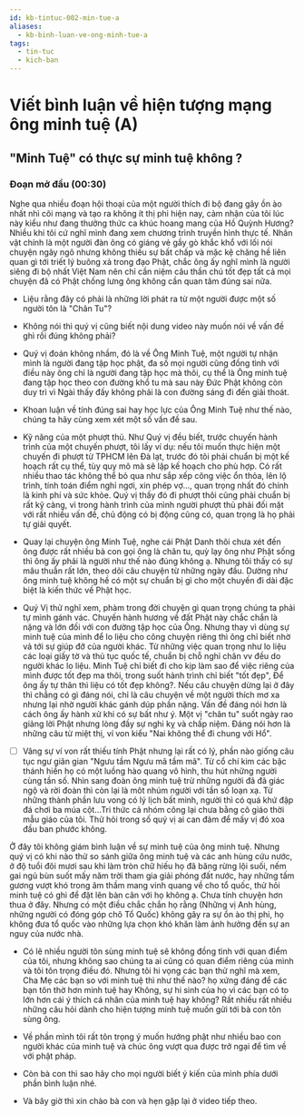 ```yaml
---
id: kb-tintuc-002-min-tue-a
aliases:
  - kb-binh-luan-ve-ong-minh-tue-a
tags:
  - tin-tuc
  - kich-ban
---
```


# Viết bình luận về hiện tượng mạng ông minh tuệ (A)

## "Minh Tuệ" có thực sự minh tuệ không ?

### Đoạn mở đầu (00:30)

Nghe qua nhiều đoạn hội thoại của một người thích đi bộ đang gây ồn ào nhất nhì cõi mạng và tạo ra không ít thị phi hiện nay, cảm nhận của tôi lúc này kiểu như đang thưởng thức ca khúc hoang mang của Hồ Quỳnh Hương? Nhiều khi tôi cứ nghĩ mình đang xem chương trình truyền hình thực tế. Nhân vật chính là một người đàn ông có giáng vẻ gầy gò khắc khổ với lối nói chuyện ngây ngô nhưng không thiếu sự bất chấp và mặc kệ chăng hề liên quan gì tới triết lý buông xả trong đạo Phật, chắc ông ấy nghĩ mình là người siêng đi bộ nhất Việt Nam nên chỉ cần niệm câu thần chú tốt đẹp tất cả mọi chuyện đã có Phật chống lưng ông không cần quan tâm đúng sai nữa.

- Liệu rằng đây có phải là những lời phát ra từ một người được một số người tôn là "Chân Tu"?

- Không nói thì quý vị cũng biết nội dung video này muốn nói về vấn đề ghì rồi đúng không phải?

- Quý vị đoán không nhầm, đó là về Ông Minh Tuệ, một người tự nhận mình là người đang tập học phật, đa số mọi người cũng đồng tình với điều này ông chỉ là người đang tập học mà thôi, cụ thể là Ông minh tuệ đang tập học theo con đường khổ tu mà sau này Đức Phật không còn duy trì vì Ngài thấy đấy không phải là con đường sáng đi đến giải thoát.

- Khoan luận về tính đúng sai hay học lực của Ông Minh Tuệ như thế nào, chúng ta hãy cùng xem xét một số vấn đề sau.
 
- Kỹ năng của một phượt thủ. 
Như Quý vị đều biết, trước chuyến hành trình của một chuyến phượt, tôi lấy ví dụ: nếu tôi muốn thực hiện một chuyến đi phượt từ TPHCM lên Đà lạt, trước đó tôi phải chuẩn bị một kế hoạch rất cụ thể, tùy quy mô mà sẽ lập kế hoạch cho phù hợp. Có rất nhiều thao tác không thể bỏ qua như sắp xếp công việc ổn thỏa, lên lộ trình, tính toán điểm nghỉ ngơi, xin phép vợ..., quan trọng nhất đó chính là kinh phí và sức khỏe. Quý vị thấy đó đi phượt thôi cũng phải chuẩn bị rất kỹ càng, vì trong hành trình của mình người phượt thủ phải đối mặt với rất nhiều vấn đề, chủ động có bị động cũng có, quan trọng là họ phải tự giải quyết.

- Quay lại chuyện ông Minh Tuệ, nghe cái Phật Danh thôi chưa xét đến ông được rất nhiều bà con gọi ông là chân tu, quỳ lạy ông như Phật sống thì ông ấy phải là người như thế nào đúng không ạ. 
Nhưng tôi thấy có sự mâu thuẫn rất lớn, theo dõi câu chuyện từ những ngày đầu. Dường như ông minh tuệ không hề có một sự chuẩn bị gì cho một chuyến đi dài đặc biệt là kiến thức về Phật học. 

- Quý Vị thử nghĩ xem, phàm trong đời chuyện gì quan trọng chúng ta phải tự mình gánh vác. Chuyến hành hương về đất Phật này chắc chắn là nặng và lớn đối với con đường tập học của Ông. Nhưng thay vì dùng sự minh tuệ của mình để lo liệu cho công chuyện riêng thì ông chỉ biết nhờ vả tới sự giúp đỡ của người khác. Từ những việc quan trọng như lo liệu các loại giấy tờ và thủ tục quốc tế, chuẩn bị chỗ nghỉ chân vv đều do người khác lo liệu. Minh Tuệ chỉ biết đi cho kịp làm sao để việc riêng của mình được tốt đẹp ma thôi, trong suốt hành trình chỉ biết "tốt đẹp", Để ông ấy tự thân thì liệu có tốt đẹp không?. Nếu câu chuyện dừng lại ở đây thì chẳng có gì đáng nói, chỉ là câu chuyện về một người thích mơ xa nhưng lại nhờ người khác gánh dúp phần nặng. Vấn đề đáng nói hơn là cách ông ấy hành xử khi có sự bất như ý. Một vị "chân tu" suốt ngày rao giảng lời Phật nhưng lòng đầy sự nghi kỵ và chấp niệm. Đáng nói hơn là những câu từ miệt thị, ví von kiểu "Nai không thể đi chung với Hổ".

- [ ] Vâng sự ví von rất thiếu tính Phật nhưng lại rất có lý, phần nào giống câu tục ngư giân gian "Ngưu tầm Ngưu mã tầm mã". Từ cổ chí kim các bậc thánh hiền họ có một luồng hào quang vô hình, thu hút những người cùng tần số. Nhìn sang đoàn ông minh tuệ trừ những người đã đã giác ngộ và rời đoàn thì còn lại là môt nhúm người với tần số loạn xạ. Từ những thành phần lưu vong có lý lịch bất minh, người thì có quá khứ đập đá chơi ba múa cột...Tri thức cả nhóm công lại chưa bằng cô giáo thời mẫu giáo của tôi. Thử hỏi trong số quý vị ai can đảm để mấy vị đó xoa đầu ban phước không.

Ở đây tôi không giám bình luận về sự minh tuệ của ông minh tuệ. Nhưng quý vị có khi nào thử so sánh giữa ông minh tuệ và các anh hùng cứu nước, ở độ tuổi đôi mươi sau khi làm tròn chữ hiếu họ đã băng rừng lội suối, nếm gai ngủ bùn suốt mấy năm trời tham gia giải phóng đất nước, hay những tấm gương vượt khó trong âm thầm mang vinh quang về cho tổ quốc, thử hỏi minh tuệ có ghì để đặt lên bàn cân với họ không ạ. Chưa tính chuyện hơn thua ở đây. Nhưng có một điều chắc chắn họ rằng (Những vị Anh hùng, những người có đóng góp chô Tổ Quốc) không gây ra sự ồn ào thị phi, họ không đưa tổ quốc vào những lựa chọn khó khăn làm ảnh hưởng đến sự an nguy của nước nhà.

- Có lẽ nhiều người tôn sùng minh tuệ sẽ không đồng tình với quan điểm của tôi, nhưng không sao chúng ta ai cũng có quan điểm riêng của mình và tôi tôn trọng điều đó. Nhưng tôi hi vọng các bạn thử nghĩ mà xem, Cha Mẹ các bạn so với minh tuệ thì như thế nào? họ xứng đáng để các bạn tôn thờ hơn minh tuệ hay Không, sự hi sinh của họ vì các bạn có to lớn hơn cái ý thích cá nhân của minh tuệ hay không? Rất nhiều rất nhiều những câu hỏi dành cho hiện tượng minh tuệ muốn gửi tới bà con tôn sùng ông.

- Về phần mình tôi rất tôn trọng ý muốn hướng phật như nhiều bao con người khác của minh tuệ và chúc ông vượt qua được trở ngại để tìm về với phật pháp.

- Còn bà con thì sao hãy cho mọi người biết ý kiến của mình phía dưới phần bình luận nhé.

- Và bây giờ thì xin chào bà con và hẹn gặp lại ở video tiếp theo.




